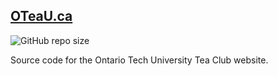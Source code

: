 ## [OTeaU.ca](https://sethcohen.github.io/oteau.ca/ "oteau.ca")

![GitHub repo size](https://img.shields.io/github/repo-size/SethCohen/oteau.ca?style=for-the-badge)

Source code for the Ontario Tech University Tea Club website.

  
